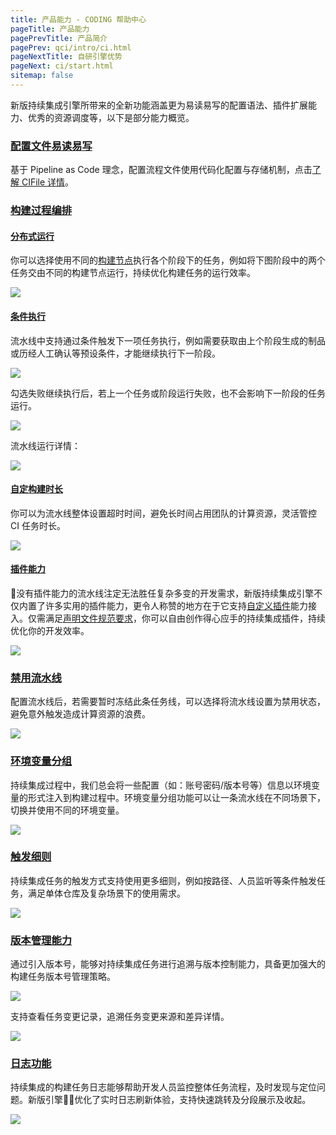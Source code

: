 ```yaml
---
title: 产品能力 - CODING 帮助中心
pageTitle: 产品能力
pagePrevTitle: 产品简介
pagePrev: qci/intro/ci.html
pageNextTitle: 自研引擎优势
pageNext: ci/start.html
sitemap: false
---
```


新版持续集成引擎所带来的全新功能涵盖更为易读易写的配置语法、插件扩展能力、优秀的资源调度等，以下是部分能力概览。

### [配置文件易读易写](#cifile)

基于 Pipeline as Code 理念，配置流程文件使用代码化配置与存储机制，点击[了解 CIFile 详情](/docs/qci/cifile/intro.html)。

### [构建过程编排](#choreography)

#### [分布式运行](#distributed)

你可以选择使用不同的[构建节点](/docs/ci/node/qci_worker.html)执行各个阶段下的任务，例如将下图阶段中的两个任务交由不同的构建节点运行，持续优化构建任务的运行效率。

![](https://help-assets.codehub.cn/enterprise/20210817165721.png)

#### [条件执行](#conditional-execution)

流水线中支持通过条件触发下一项任务执行，例如需要获取由上个阶段生成的制品或历经人工确认等预设条件，才能继续执行下一阶段。

![](https://help-assets.codehub.cn/enterprise/20210817170524.png)

勾选失败继续执行后，若上一个任务或阶段运行失败，也不会影响下一阶段的任务运行。

![](https://help-assets.codehub.cn/enterprise/20210817173035.png)

流水线运行详情：

![](https://help-assets.codehub.cn/enterprise/20211019163227.png)

#### [自定构建时长](#limited)

你可以为流水线整体设置超时时间，避免长时间占用团队的计算资源，灵活管控 CI 任务时长。

![](https://help-assets.codehub.cn/enterprise/20210817173709.png)

#### [插件能力](#plugin)

没有插件能力的流水线注定无法胜任复杂多变的开发需求，新版持续集成引擎不仅内置了许多实用的插件能力，更令人称赞的地方在于它支持[自定义插件](/docs/ci/plugins/customize/overview.html)能力接入。仅需满足[声明文件规范要求](/docs/ci/plugins/customize/format.html)，你可以自由创作得心应手的持续集成插件，持续优化你的开发效率。

![](https://help-assets.codehub.cn/enterprise/20210629103457.gif)

### [禁用流水线](#auto)

配置流水线后，若需要暂时冻结此条任务线，可以选择将流水线设置为禁用状态，避免意外触发造成计算资源的浪费。

![](https://help-assets.codehub.cn/enterprise/20210817195938.png)

### [环境变量分组](#group)

持续集成过程中，我们总会将一些配置（如：账号密码/版本号等）信息以环境变量的形式注入到构建过程中。环境变量分组功能可以让一条流水线在不同场景下，切换并使用不同的环境变量。

![](https://help-assets.codehub.cn/enterprise/20211020143509.png)

### [触发细则](#trigger)

持续集成任务的触发方式支持使用更多细则，例如按路径、人员监听等条件触发任务，满足单体仓库及复杂场景下的使用需求。

![](https://help-assets.codehub.cn/enterprise/20210817195524.png)

### [版本管理能力](#version-control)

通过引入版本号，能够对持续集成任务进行追溯与版本控制能力，具备更加强大的构建任务版本号管理策略。

![](https://help-assets.codehub.cn/enterprise/20211020145015.png)

支持查看任务变更记录，追溯任务变更来源和差异详情。

![](https://help-assets.codehub.cn/enterprise/20210817200134.png)

### [日志功能](#logs)

持续集成的构建任务日志能够帮助开发人员监控整体任务流程，及时发现与定位问题。新版引擎优化了实时日志刷新体验，支持快速跳转及分段展示及收起。

![](https://help-assets.codehub.cn/enterprise/20210817200052.png)


